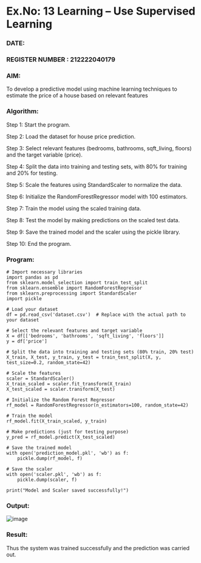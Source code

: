 # Ex.No: 13 Learning – Use Supervised Learning  
### DATE:                                                                            
### REGISTER NUMBER : 212222040179
### AIM: 
To develop a predictive model using machine learning techniques to estimate the price of a house based on relevant features

###  Algorithm:

Step 1: Start the program.

Step 2: Load the dataset for house price prediction.

Step 3: Select relevant features (bedrooms, bathrooms, sqft_living, floors) and the target variable (price).

Step 4: Split the data into training and testing sets, with 80% for training and 20% for testing.

Step 5: Scale the features using StandardScaler to normalize the data.

Step 6: Initialize the RandomForestRegressor model with 100 estimators.

Step 7: Train the model using the scaled training data.

Step 8: Test the model by making predictions on the scaled test data.

Step 9: Save the trained model and the scaler using the pickle library.

Step 10: End the program.








### Program:
```
# Import necessary libraries
import pandas as pd
from sklearn.model_selection import train_test_split
from sklearn.ensemble import RandomForestRegressor
from sklearn.preprocessing import StandardScaler
import pickle

# Load your dataset
df = pd.read_csv('dataset.csv')  # Replace with the actual path to your dataset

# Select the relevant features and target variable
X = df[['bedrooms', 'bathrooms', 'sqft_living', 'floors']]
y = df['price']

# Split the data into training and testing sets (80% train, 20% test)
X_train, X_test, y_train, y_test = train_test_split(X, y, test_size=0.2, random_state=42)

# Scale the features
scaler = StandardScaler()
X_train_scaled = scaler.fit_transform(X_train)
X_test_scaled = scaler.transform(X_test)

# Initialize the Random Forest Regressor
rf_model = RandomForestRegressor(n_estimators=100, random_state=42)

# Train the model
rf_model.fit(X_train_scaled, y_train)

# Make predictions (just for testing purpose)
y_pred = rf_model.predict(X_test_scaled)

# Save the trained model
with open('prediction_model.pkl', 'wb') as f:
    pickle.dump(rf_model, f)

# Save the scaler
with open('scaler.pkl', 'wb') as f:
    pickle.dump(scaler, f)

print("Model and Scaler saved successfully!")

```
### Output:


![image](https://github.com/user-attachments/assets/85f9d38f-ff4e-4a91-82f0-39f4f211eb36)






### Result:
Thus the system was trained successfully and the prediction was carried out.
